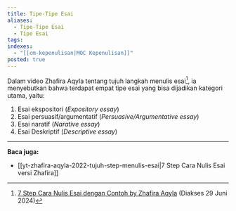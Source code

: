 ```yaml
---
title: Tipe-Tipe Esai
aliases:
  - Tipe-Tipe Esai
  - Tipe Esai
tags: 
indexes:
  - "[[cm-kepenulisan|MOC Kepenulisan]]"
posted: true
---
```

Dalam video Zhafira Aqyla tentang tujuh langkah menulis esai[^1], ia menyebutkan bahwa terdapat empat tipe esai yang bisa dijadikan kategori utama, yaitu:
1. Esai ekspositori (*Expository essay*)
2. Esai persuasif/argumentatif (*Persuasive/Argumentative essay*)
3. Esai naratif (*Narative essay*)
4. Esai Deskriptif (*Descriptive essay*)




---
**Baca juga:**
- [[yt-zhafira-aqyla-2022-tujuh-step-menulis-esai|7 Step Cara Nulis Esai versi Zhafira]]

[^1]: [7 Step Cara Nulis Esai dengan Contoh by Zhafira Aqyla](https://youtu.be/VdHHkL-joIc?si=W5mtgoZn5ByHsep9) (Diakses 29 Juni 2024)